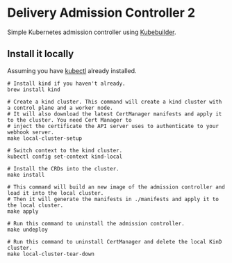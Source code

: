 # Delivery Admission Controller 2
Simple Kubernetes admission controller using [Kubebuilder][01].

## Install it locally
Assuming you have [kubectl][00] already installed.
```shell
# Install kind if you haven't already.
brew install kind

# Create a kind cluster. This command will create a kind cluster with a control plane and a worker node.
# It will also download the latest CertManager manifests and apply it to the cluster. You need Cert Manager to
# inject the certificate the API server uses to authenticate to your webhook server.
make local-cluster-setup

# Switch context to the kind cluster.
kubectl config set-context kind-local

# Install the CRDs into the cluster.
make install

# This command will build an new image of the admission controller and load it into the local cluster.
# Then it will generate the manifests in ./manifests and apply it to the local cluster.
make apply

# Run this command to uninstall the admission controller.
make undeploy

# Run this command to uninstall CertManager and delete the local KinD cluster.
make local-cluster-tear-down
```

[00]: https://kubernetes.io/docs/tasks/tools/
[01]: https://github.com/kubernetes-sigs/kubebuilder
